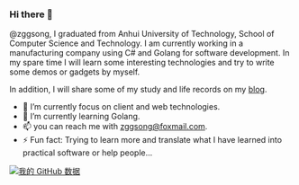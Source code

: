 ### Hi there 👋

@zggsong, I graduated from Anhui University of Technology, School of Computer Science and Technology. I am currently working in a manufacturing company using C# and Golang for software development. In my spare time I will learn some interesting technologies and try to write some demos or gadgets by myself.

In addition, I will share some of my study and life records on my [blog](https://www.zggsong.com). 

- 🔭 I’m currently focus on client and web technologies.
- 🌱 I’m currently learning Golang.
- 📫 you can reach me with [zggsong@foxmail.com](mailto:zggsong@foxmail.com).
- ⚡ Fun fact: Trying to learn more and translate what I have learned into practical software or help people...

[![我的 GitHub 数据](https://github-readme-stats.vercel.app/api?username=zggsong)]()
